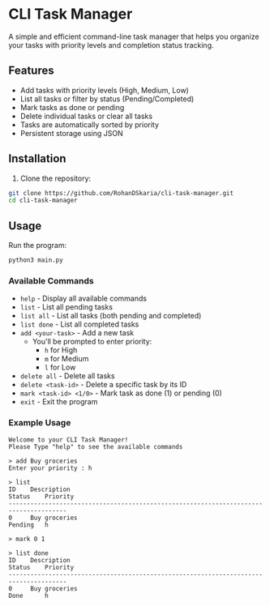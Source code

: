 # CLI Task Manager

A simple and efficient command-line task manager that helps you organize your tasks with priority levels and completion status tracking.

## Features

- Add tasks with priority levels (High, Medium, Low)
- List all tasks or filter by status (Pending/Completed)
- Mark tasks as done or pending
- Delete individual tasks or clear all tasks
- Tasks are automatically sorted by priority
- Persistent storage using JSON

## Installation

1. Clone the repository:
```bash
git clone https://github.com/RohanDSkaria/cli-task-manager.git
cd cli-task-manager
```

## Usage

Run the program:
```bash
python3 main.py
```

### Available Commands

- `help` - Display all available commands
- `list` - List all pending tasks
- `list all` - List all tasks (both pending and completed)
- `list done` - List all completed tasks
- `add <your-task>` - Add a new task
  - You'll be prompted to enter priority:
    - `h` for High
    - `m` for Medium
    - `l` for Low
- `delete all` - Delete all tasks
- `delete <task-id>` - Delete a specific task by its ID
- `mark <task-id> <1/0>` - Mark task as done (1) or pending (0)
- `exit` - Exit the program

### Example Usage

```
Welcome to your CLI Task Manager!
Please Type "help" to see the available commands

> add Buy groceries
Enter your priority : h

> list
ID    Description                                                    Status    Priority
--------------------------------------------------------------------------------------
0     Buy groceries                                                 Pending   h

> mark 0 1

> list done
ID    Description                                                    Status    Priority
--------------------------------------------------------------------------------------
0     Buy groceries                                                 Done      h
```